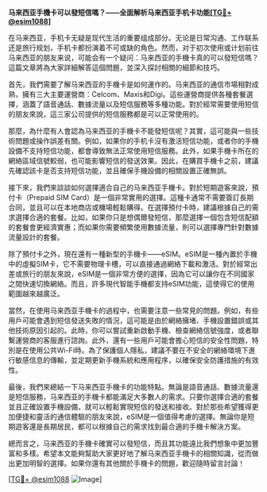**马来西亚手機卡可以發短信嗎？——全面解析马来西亚手机卡功能[[TG💪+ @esim1088](https://t.me/s/esim1088)]**

在马来西亚，手机卡无疑是现代生活的重要组成部分。无论是日常沟通、工作联系还是旅行规划，手机卡都扮演着不可或缺的角色。然而，对于初次使用或计划前往马来西亚的朋友来说，可能会有一个疑问：马来西亚的手機卡真的可以發短信嗎？這篇文章將為大家詳細解答這個問題，並深入探討相關的細節和技巧。

首先，我們需要了解马来西亚的手機卡是如何運作的。马来西亚的通信市場相對成熟，擁有三大主要運營商：Celcom、Maxis和Digi。這些運營商提供各種套餐選擇，涵蓋了語音通話、數據流量以及短信服務等多種功能。對於經常需要使用短信的朋友來說，這三家公司提供的短信服務都是可以正常使用的。

那麼，為什麼有人會認為马来西亚的手機卡不能發短信呢？其實，這可能與一些技術問題或操作誤差有關。例如，如果你的手机卡沒有激活短信功能，或者你的手機設備不支持短信功能，都會導致無法正常使用短信服務。此外，如果手機卡所在的網絡區域信號較弱，也可能影響短信的發送效果。因此，在購買手機卡之前，建議先確認該卡是否支持短信功能，並且確保手機設備的相關設置正確無誤。

接下來，我們來談談如何選擇適合自己的马来西亚手機卡。對於短期遊客來說，預付卡（Prepaid SIM Card）是一個非常實用的選擇。這種卡通常不需要簽訂長期合同，並且可以在本地商店或機場輕鬆購得。在選擇預付卡時，建議根據自己的需求選擇合適的套餐。比如，如果你只是想偶爾發短信，那麼選擇一個包含短信配額的套餐會更經濟實惠；而如果你需要頻繁使用數據流量，則可以選擇專門針對數據流量設計的套餐。

除了預付卡之外，現在還有一種新型的手機卡——eSIM。eSIM是一種內置於手機中的虛擬SIM卡，它不需要物理卡槽，可以直接通過網絡下載和激活。對於經常出差或旅行的朋友來說，eSIM是一個非常方便的選擇，因為它可以讓你在不同國家之間快速切換網絡。而且，許多現代智能手機都支持eSIM功能，這使得它的使用範圍越來越廣泛。

當然，在使用马来西亚手機卡的過程中，也需要注意一些常見的問題。例如，有些用戶可能會遇到短信發送失敗的情況，這可能是由於網絡擁堵、手機設置錯誤或其他技術原因引起的。此時，你可以嘗試重新啟動手機、檢查網絡信號強度，或者聯繫運營商的客服進行諮詢。此外，還有一些用戶可能會擔心短信的安全性問題，特別是在使用公共Wi-Fi時。為了保護個人隱私，建議不要在不安全的網絡環境下進行敏感信息的傳輸，並定期更新手機系統和應用程序，以確保安全防護措施的有效性。

最後，我們來總結一下马来西亚手機卡的功能特點。無論是語音通話、數據流量還是短信服務，马来西亚的手機卡都能滿足大多數人的需求。只要你選擇合適的套餐並且正確設置手機設備，就可以輕鬆實現短信的發送和接收。對於那些希望獲得更加便捷和靈活的通信體驗的朋友來說，eSIM是一個值得考慮的選擇。無論你是短期遊客還是長期居民，都可以根據自己的需求找到最合適的手機卡解決方案。

總而言之，马来西亚的手機卡確實可以發短信，而且其功能遠比我們想象中更加豐富和多樣。希望本文能夠幫助大家更好地了解马来西亚手機卡的相關知識，從而做出更加明智的選擇。如果你還有其他關於手機卡的問題，歡迎隨時留言討論！

[[TG💪+ @esim1088](https://t.me/s/esim1088) ![Image](https://i.postimg.cc/4NQfJmqS/Snipaste-2025-05-13-00-14-12.png)]